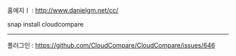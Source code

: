 홈에지ㅣ : http://www.danielgm.net/cc/

snap install cloudcompare


---

플러그인 : https://github.com/CloudCompare/CloudCompare/issues/646